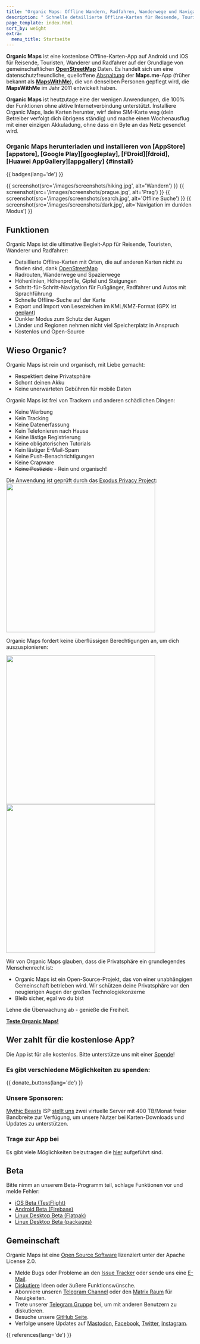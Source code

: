 ```yaml
---
title: "Organic Maps: Offline Wandern, Radfahren, Wanderwege und Navigation"
description: " Schnelle detaillierte Offline-Karten für Reisende, Touristen, Autofahrer, Wanderer und Radfahrer, erstellt von den Gründern der MapsWithMe (Maps.Me) App."
page_template: index.html
sort_by: weight
extra:
  menu_title: Startseite
---
```


**Organic Maps** ist eine kostenlose Offline-Karten-App auf Android und iOS für Reisende, Touristen, Wanderer und Radfahrer auf der Grundlage von gemeinschaftlichen **[OpenStreetMap](https://www.openstreetmap.org)** Daten.
Es handelt sich um eine datenschutzfreundliche, quelloffene [Abspaltung][fork] der **Maps.me**-App (früher bekannt als [**MapsWithMe**](https://en.wikipedia.org/wiki/Maps.me)), die von denselben Personen gepflegt wird, die **MapsWithMe** im Jahr 2011 entwickelt haben.

**Organic Maps** ist heutzutage eine der wenigen Anwendungen, die 100% der Funktionen ohne aktive Internetverbindung unterstützt. Installiere Organic Maps, lade Karten herunter, wirf deine SIM-Karte weg (dein Betreiber verfolgt dich übrigens ständig) und mache einen Wochenausflug mit einer einzigen Akkuladung, ohne dass ein Byte an das Netz gesendet wird.

### Organic Maps herunterladen und installieren von [AppStore][appstore], [Google Play][googleplay], [FDroid][fdroid], [Huawei AppGallery][appgallery] {#install}

{{ badges(lang='de') }}

{{ screenshot(src='/images/screenshots/hiking.jpg', alt='Wandern') }}
{{ screenshot(src='/images/screenshots/prague.jpg', alt='Prag') }}
{{ screenshot(src='/images/screenshots/search.jpg', alt='Offline Suche') }}
{{ screenshot(src='/images/screenshots/dark.jpg', alt='Navigation im dunklen Modus') }}

## Funktionen

Organic Maps ist die ultimative Begleit-App für Reisende, Touristen, Wanderer und Radfahrer:

- Detaillierte Offline-Karten mit Orten, die auf anderen Karten nicht zu finden sind, dank [OpenStreetMap](https://osm.org)
- Radrouten, Wanderwege und Spazierwege
- Höhenlinien, Höhenprofile, Gipfel und Steigungen
- Schritt-für-Schritt-Navigation für Fußgänger, Radfahrer und Autos mit Sprachführung
- Schnelle Offline-Suche auf der Karte
- Export und Import von Lesezeichen im KML/KMZ-Format (GPX ist [geplant](https://github.com/organicmaps/organicmaps/issues/624))
- Dunkler Modus zum Schutz der Augen
- Länder und Regionen nehmen nicht viel Speicherplatz in Anspruch
- Kostenlos und Open-Source

## Wieso Organic?

Organic Maps ist rein und organisch, mit Liebe gemacht:

- Respektiert deine Privatsphäre
- Schont deinen Akku
- Keine unerwarteten Gebühren für mobile Daten

Organic Maps ist frei von Trackern und anderen schädlichen Dingen:

- Keine Werbung
- Kein Tracking
- Keine Datenerfassung
- Kein Telefonieren nach Hause
- Keine lästige Registrierung
- Keine obligatorischen Tutorials
- Kein lästiger E-Mail-Spam
- Keine Push-Benachrichtigungen
- Keine Crapware
- ~~Keine Pestizide~~ - Rein und organisch!

Die Anwendung ist geprüft durch das <a href='https://reports.exodus-privacy.eu.org/en/reports/app.organicmaps/latest/'>Exodus Privacy Project</a>:
<br/>
<img src='/images/privacy/exodus.png' width='400'>

Organic Maps fordert keine überflüssigen Berechtigungen an, um dich auszuspionieren:

<img src='/images/privacy/om.jpg' width='400'>
<img src='/images/privacy/mm.jpg' width='400'>

Wir von Organic Maps glauben, dass die Privatsphäre ein grundlegendes Menschenrecht ist:

- Organic Maps ist ein Open-Source-Projekt, das von einer unabhängigen Gemeinschaft betrieben wird.
Wir schützen deine Privatsphäre vor den neugierigen Augen der großen Technologiekonzerne
- Bleib sicher, egal wo du bist

Lehne die Überwachung ab - genieße die Freiheit.


<a href="#install"><strong>Teste Organic Maps!</strong></a>

## Wer zahlt für die kostenlose App?

Die App ist für alle kostenlos. Bitte unterstütze uns mit einer [Spende](@/donate/index.de.md)!

### Es gibt verschiedene Möglichkeiten zu spenden:

{{ donate_buttons(lang='de') }}

### Unsere Sponsoren:

[Mythic Beasts](https://www.mythic-beasts.com/) ISP [stellt uns](https://www.mythic-beasts.com/blog/2021/10/06/improving-the-world-bit-by-expensive-bit/) zwei virtuelle Server mit 400 TB/Monat freier Bandbreite zur Verfügung, um unsere Nutzer bei Karten-Downloads und Updates zu unterstützen.

### Trage zur App bei

Es gibt viele Möglichkeiten beizutragen die [hier](@/support-us/index.de.md) aufgeführt sind.

## Beta

Bitte nimm an unserem Beta-Programm teil, schlage Funktionen vor und melde Fehler:

- [iOS Beta (TestFlight)](https://testflight.apple.com/join/lrKCl08I)
- [Android Beta (Firebase)](https://appdistribution.firebase.dev/i/9ec3bca5e2b47373)
- [Linux Desktop Beta (Flatpak)](https://flathub.org/apps/details/app.organicmaps.desktop)
- [Linux Desktop Beta (packages)](https://repology.org/project/organicmaps/versions)

## Gemeinschaft

Organic Maps ist eine [Open Source Software](https://github.com/organicmaps/organicmaps) lizenziert unter der Apache License 2.0.

- Melde Bugs oder Probleme an den [Issue Tracker](https://github.com/organicmaps/organicmaps/issues) oder sende uns eine [E-Mail](mailto:hello@organicmaps.app).
- [Diskutiere](https://github.com/organicmaps/organicmaps/discussions/categories/ideas) Ideen oder äußere Funktionswünsche.
- Abonniere unseren [Telegram Channel](https://t.me/OrganicMapsApp) oder den [Matrix Raum](https://matrix.to/#/#organicmaps:matrix.org) für Neuigkeiten.
- Trete unserer [Telegram Gruppe](https://t.me/OrganicMaps) bei, um mit anderen Benutzern zu diskutieren.
- Besuche unsere [GitHub Seite](https://github.com/organicmaps/organicmaps).
- Verfolge unsere Updates auf <a rel="me" href="https://fosstodon.org/@organicmaps">Mastodon</a>, [Facebook](https://facebook.com/OrganicMaps), [Twitter](https://twitter.com/OrganicMapsApp), [Instagram](https://instagram.com/organicmaps.app/).

[fork]: https://en.wikipedia.org/wiki/Fork_(software_development)

{{ references(lang='de') }}
